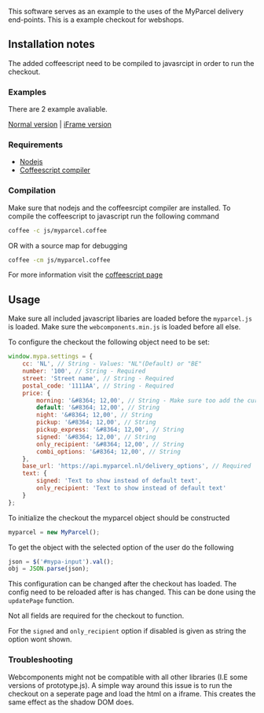This software serves as an example to the uses of the MyParcel delivery end-points. This is a example checkout for webshops.

## Installation notes

The added coffeescript need to be compiled to javasrcipt in order to run the checkout.

### Examples

There are 2 example avaliable.

[Normal version](https://myparcelnl.github.io/checkout/) |
[iFrame version](https://myparcelnl.github.io/checkout/iframe-example.html)

### Requirements

- [Nodejs](https://nodejs.org/en/)
- [Coffeescript compiler](https://www.npmjs.com/package/coffee-script)

### Compilation

Make sure that nodejs and the coffeesrcipt compiler are installed. To compile the coffeescript to javascript run the following command

```bash
coffee -c js/myparcel.coffee
```

OR with a source map for debugging

```bash
coffee -cm js/myparcel.coffee
```

For more information visit the [coffeescript page](http://coffeescript.org/)

## Usage

Make sure all included javascript libaries are loaded before the `myparcel.js` is loaded. Make sure the `webcomponents.min.js` is loaded before all else.

To configure the checkout the following object need to be set:

```javascript
window.mypa.settings = {
	cc: 'NL', // String - Values: "NL"(Default) or "BE"
	number: '100', // String - Required
	street: 'Street name', // String - Required
	postal_code: '1111AA', // String - Required
	price: {
		morning: '&#8364; 12,00', // String - Make sure too add the currency in proper format
		default: '&#8364; 12,00', // String
		night: '&#8364; 12,00', // String
		pickup: '&#8364; 12,00', // String
		pickup_express: '&#8364; 12,00', // String
		signed: '&#8364; 12,00', // String
		only_recipient: '&#8364; 12,00', // String
		combi_options: '&#8364; 12,00', // String
	},
	base_url: 'https://api.myparcel.nl/delivery_options', // Required
	text: {
		signed: 'Text to show instead of default text',
		only_recipient: 'Text to show instead of default text'
	}
};
```

To initialize the checkout the myparcel object should be constructed

```js
myparcel = new MyParcel();
```

To get the object with the selected option of the user do the following

```js
json = $('#mypa-input').val();
obj = JSON.parse(json);
```

This configuration can be changed after the checkout has loaded. The config need to be reloaded after is has changed. This can be done using the `updatePage` function.

Not all fields are required for the checkout to function.

For the `signed` and `only_recipient` option if disabled is given as string the option wont shown.

### Troubleshooting

Webcomponents might not be compatible with all other libraries (I.E some versions of prototype.js). A simple way around this issue is to run the checkout on a seperate page and load the html on a iframe. This creates the same effect as the shadow DOM does.
